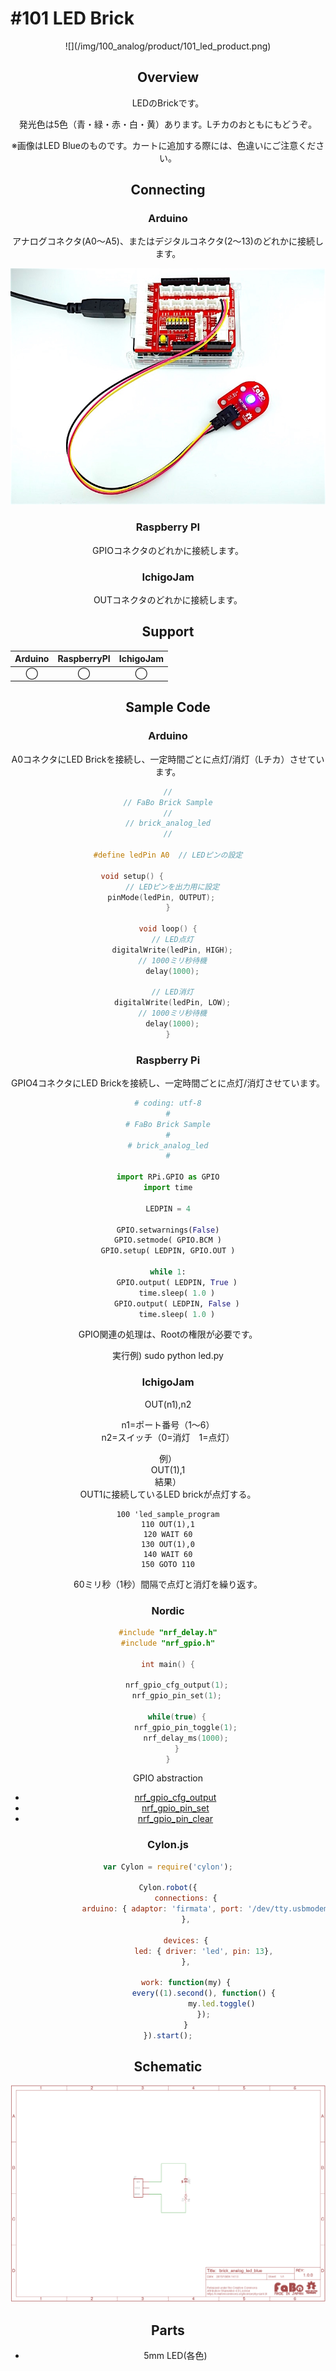# #101 LED Brick

<center>![](/img/100_analog/product/101_led_product.png)
<!--COLORME-->

## Overview
LEDのBrickです。

発光色は5色（青・緑・赤・白・黄）あります。Lチカのおともにもどうぞ。

※画像はLED Blueのものです。カートに追加する際には、色違いにご注意ください。

## Connecting
### Arduino
アナログコネクタ(A0〜A5)、またはデジタルコネクタ(2〜13)のどれかに接続します。

![](/img/100_analog/connect/101_led_connect.jpg)

### Raspberry PI
GPIOコネクタのどれかに接続します。

### IchigoJam
OUTコネクタのどれかに接続します。


## Support
|Arduino|RaspberryPI|IchigoJam|
|:--:|:--:|:--:|
|◯|◯|◯|

## Sample Code
### Arduino
A0コネクタにLED Brickを接続し、一定時間ごとに点灯/消灯（Lチカ）させています。
```c
//
// FaBo Brick Sample
//
// brick_analog_led
//

#define ledPin A0  // LEDピンの設定

void setup() {                
  // LEDピンを出力用に設定
  pinMode(ledPin, OUTPUT);     
}

void loop() {
  // LED点灯
  digitalWrite(ledPin, HIGH);
  // 1000ミリ秒待機
  delay(1000);

  // LED消灯
  digitalWrite(ledPin, LOW);
  // 1000ミリ秒待機
  delay(1000);
}
```

### Raspberry Pi
GPIO4コネクタにLED Brickを接続し、一定時間ごとに点灯/消灯させています。
```python
# coding: utf-8
#
# FaBo Brick Sample
#
# brick_analog_led
#

import RPi.GPIO as GPIO
import time

LEDPIN = 4

GPIO.setwarnings(False)
GPIO.setmode( GPIO.BCM )
GPIO.setup( LEDPIN, GPIO.OUT )

while 1:
	GPIO.output( LEDPIN, True )
	time.sleep( 1.0 )
	GPIO.output( LEDPIN, False )
	time.sleep( 1.0 )
```
GPIO関連の処理は、Rootの権限が必要です。

実行例)
    sudo python led.py
 
### IchigoJam

OUT(n1),n2

n1=ポート番号（1〜6）<br>
n2=スイッチ（0=消灯　1=点灯）

例）<br>
OUT(1),1<br>
結果）<br>
OUT1に接続しているLED brickが点灯する。

```basic
100 'led_sample_program
110 OUT(1),1
120 WAIT 60
130 OUT(1),0
140 WAIT 60
150 GOTO 110
```
60ミリ秒（1秒）間隔で点灯と消灯を繰り返す。

### Nordic

```c
#include "nrf_delay.h"
#include "nrf_gpio.h"

int main() {

    nrf_gpio_cfg_output(1);
    nrf_gpio_pin_set(1);

    while(true) {
        nrf_gpio_pin_toggle(1);
        nrf_delay_ms(1000);
    }
}

```
GPIO abstraction
* [nrf_gpio_cfg_output](http://infocenter.nordicsemi.com/index.jsp?topic=%2Fcom.nordic.infocenter.sdk51.v10.0.0%2Fgroup__nrf__gpio.html&resultof=%22nrf_gpio_cfg_output%22%20)
* [nrf_gpio_pin_set](http://infocenter.nordicsemi.com/index.jsp?topic=%2Fcom.nordic.infocenter.sdk51.v10.0.0%2Fgroup__nrf__gpio.html&resultof=%22nrf_gpio_cfg_output%22%20)
* [nrf_gpio_pin_clear](http://infocenter.nordicsemi.com/index.jsp?topic=%2Fcom.nordic.infocenter.sdk51.v10.0.0%2Fgroup__nrf__gpio.html&resultof=%22nrf_gpio_cfg_output%22%20)

### Cylon.js

```js
var Cylon = require('cylon');

Cylon.robot({
        connections: {
                arduino: { adaptor: 'firmata', port: '/dev/tty.usbmodem1411' }
        },

        devices: {
                led: { driver: 'led', pin: 13},
        },

        work: function(my) {
                every((1).second(), function() {
                        my.led.toggle()
                });
        }
}).start();
```

## Schematic
![](/img/100_analog/schematic/101_led_schematic.png)

## Parts
- 5mm LED(各色)
